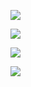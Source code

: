 ![](images/chambre/PXL_20230220_121954011.MP.jpg)  

![](images/chambre/PXL_20230220_122007722.MP.jpg)  

![](images/chambre/PXL_20230220_122313086.MP.jpg)  

![](images/chambre/PXL_20230220_122018538.MP.jpg)   